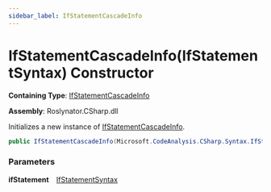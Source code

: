```yaml
---
sidebar_label: IfStatementCascadeInfo
---
```


# IfStatementCascadeInfo\(IfStatementSyntax\) Constructor

**Containing Type**: [IfStatementCascadeInfo](../index.md)

**Assembly**: Roslynator\.CSharp\.dll

  
Initializes a new instance of [IfStatementCascadeInfo](../index.md)\.

```csharp
public IfStatementCascadeInfo(Microsoft.CodeAnalysis.CSharp.Syntax.IfStatementSyntax ifStatement)
```

### Parameters

**ifStatement** &ensp; [IfStatementSyntax](https://docs.microsoft.com/en-us/dotnet/api/microsoft.codeanalysis.csharp.syntax.ifstatementsyntax)